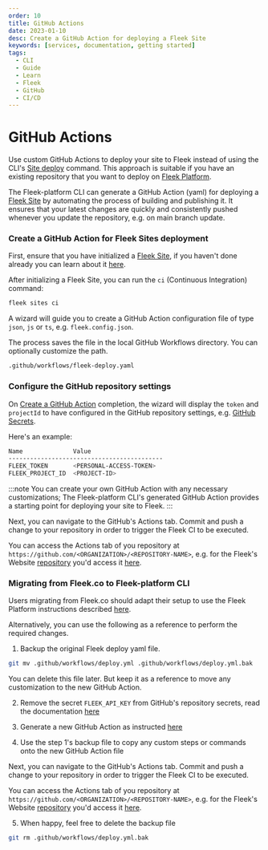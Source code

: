 ```yaml
---
order: 10
title: GitHub Actions
date: 2023-01-10
desc: Create a GitHub Action for deploying a Fleek Site
keywords: [services, documentation, getting started]
tags:
  - CLI
  - Guide
  - Learn
  - Fleek
  - GitHub
  - CI/CD
---
```


# GitHub Actions

Use custom GitHub Actions to deploy your site to Fleek instead of using the CLI's [Site deploy](/docs/cli/sites#deploy-a-site) command. This approach is suitable if you have an existing repository that you want to deploy on [Fleek Platform](https://fleek.xyz).

The Fleek-platform CLI can generate a GitHub Action (yaml) for deploying a [Fleek Site](/docs/cli/site) by automating the process of building and publishing it. It ensures that your latest changes are quickly and consistently pushed whenever you update the repository, e.g. on main branch update.

### Create a GitHub Action for Fleek Sites deployment

First, ensure that you have initialized a [Fleek Site](/docs/cli/sites#initialize-the-fleek-site), if you haven't done already you can learn about it [here](/docs/cli/sites#initialize-the-fleek-site).

After initializing a Fleek Site, you can run the `ci` (Continuous Integration) command:

```sh
fleek sites ci
```

A wizard will guide you to create a GitHub Action configuration file of type `json`, `js` or `ts`, e.g. `fleek.config.json`.

The process saves the file in the local GitHub Workflows directory. You can optionally customize the path.

```sh
.github/workflows/fleek-deploy.yaml
```

### Configure the GitHub repository settings

On [Create a GitHub Action](#create-a-github-action) completion, the wizard will display the `token` and `projectId` to have configured in the GitHub repository settings, e.g. [GitHub Secrets](https://docs.github.com/en/actions/security-for-github-actions/security-guides/using-secrets-in-github-actions).

Here's an example:

```sh
Name              Value
-------------------------------------------
FLEEK_TOKEN       <PERSONAL-ACCESS-TOKEN>
FLEEK_PROJECT_ID  <PROJECT-ID>
```

:::note
You can create your own GitHub Action with any necessary customizations; The Fleek-platform CLI's generated GitHub Action provides a starting point for deploying your site to Fleek.
:::

Next, you can navigate to the GitHub's Actions tab. Commit and push a change to your repository in order to trigger the Fleek CI to be executed.

You can access the Actions tab of you repository at `https://github.com/<ORGANIZATION>/<REPOSITORY-NAME>`, e.g. for the Fleek's Website [repository](https://github.com/fleek-platform/website) you'd access it [here](https://github.com/fleek-platform/website/actions).

### Migrating from Fleek.co to Fleek-platform CLI

Users migrating from Fleek.co should adapt their setup to use the Fleek Platform instructions described [here](#create-a-github-action-for-fleek-sites-deployment).

Alternatively, you can use the following as a reference to perform the required changes.

1. Backup the original Fleek deploy yaml file.

```sh
git mv .github/workflows/deploy.yml .github/workflows/deploy.yml.bak
```

You can delete this file later. But keep it as a reference to move any customization to the new GitHub Action.

2. Remove the secret `FLEEK_API_KEY` from GitHub's repository secrets, read the documentation [here](https://docs.github.com/en/actions/security-for-github-actions/security-guides/using-secrets-in-github-actions)

3. Generate a new GitHub Action as instructed [here](#create-a-github-action-for-fleek-sites-deployment)

4. Use the step 1's backup file to copy any custom steps or commands onto the new GitHub Action file

Next, you can navigate to the GitHub's Actions tab. Commit and push a change to your repository in order to trigger the Fleek CI to be executed.

You can access the Actions tab of you repository at `https://github.com/<ORGANIZATION>/<REPOSITORY-NAME>`, e.g. for the Fleek's Website [repository](https://github.com/fleek-platform/website) you'd access it [here](https://github.com/fleek-platform/website/actions).

5. When happy, feel free to delete the backup file

```sh
git rm .github/workflows/deploy.yml.bak
```
